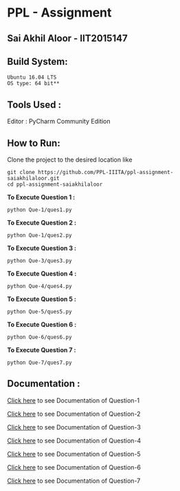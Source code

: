 # PPL - Assignment
## Sai Akhil Aloor - IIT2015147

## Build System:
```
Ubuntu 16.04 LTS 
OS type: 64 bit**
```

## Tools Used :

Editor : PyCharm Community Edition

## How to Run:

Clone the project to the desired location like 
  ```
  git clone https://github.com/PPL-IIITA/ppl-assignment-saiakhilaloor.git
  cd ppl-assignment-saiakhilaloor
  ```

**To Execute Question 1 :** 
```
python Que-1/ques1.py
```

**To Execute Question 2 :**
```
python Que-1/ques2.py
```
**To Execute Question 3 :**
```
python Que-3/ques3.py
```
**To Execute Question 4 :**
```
python Que-4/ques4.py
```
**To Execute Question 5 :**
```
python Que-5/ques5.py
```
**To Execute Question 6 :**
```
python Que-6/ques6.py
```
**To Execute Question 7 :**
```
python Que-7/ques7.py
```

## Documentation :
[Click here](https://github.com/PPL-IIITA/ppl-assignment-saiakhilaloor/tree/master/Que-1/Documentation/index.html) to see Documentation of Question-1

[Click here](https://github.com/PPL-IIITA/ppl-assignment-saiakhilaloor/tree/master/Que-2/Documentation/index.html) to see Documentation of Question-2

[Click here](https://github.com/PPL-IIITA/ppl-assignment-saiakhilaloor/tree/master/Que-3/Documentation/index.html) to see Documentation of Question-3

[Click here](https://github.com/PPL-IIITA/ppl-assignment-saiakhilaloor/tree/master/Que-4/Documentation/index.html) to see Documentation of Question-4

[Click here](https://github.com/PPL-IIITA/ppl-assignment-saiakhilaloor/tree/master/Que-5/Documentation/index.html) to see Documentation of Question-5

[Click here](https://github.com/PPL-IIITA/ppl-assignment-saiakhilaloor/tree/master/Que-6/Documentation/index.html) to see Documentation of Question-6

[Click here](https://github.com/PPL-IIITA/ppl-assignment-saiakhilaloor/tree/master/Que-7/Documentation/index.html) to see Documentation of Question-7

